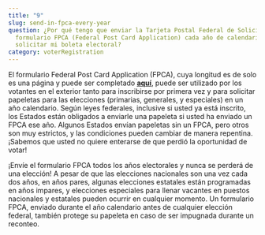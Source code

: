 ```yaml
---
title: "9"
slug: send-in-fpca-every-year
question: ¿Por qué tengo que enviar la Tarjeta Postal Federal de Solicitud o
  formulario FPCA (Federal Post Card Application) cada año de calendario para
  solicitar mi boleta electoral?
category: voterRegistration
---
```

 
El formulario Federal Post Card Application (FPCA), cuya longitud es de solo es una página y puede ser completado **[aquí](/)**, puede ser utilizado por los votantes en el exterior tanto para inscribirse por primera vez y para solicitar papeletas para las elecciones (primarias, generales, y especiales) en un año calendario. Según leyes federales, inclusive si usted ya está inscrito, los Estados están obligados a enviarle una papeleta si usted ha enviado un FPCA ese año. Algunos Estados envían papeletas sin un FPCA, pero otros son muy estrictos, y las condiciones pueden cambiar de manera repentina. ¡Sabemos que usted no quiere enterarse de que perdió la oportunidad de votar!

¡Envíe el formulario FPCA todos los años electorales y nunca se perderá de una elección! A pesar de que las elecciones nacionales son una vez cada dos años, en años pares, algunas elecciones estatales están programadas en años impares, y elecciones especiales para llenar vacantes en puestos nacionales y estatales pueden ocurrir en cualquier momento. Un formulario FPCA, enviado durante el año calendario antes de cualquier elección federal, también protege su papeleta en caso de ser impugnada durante un reconteo. 

